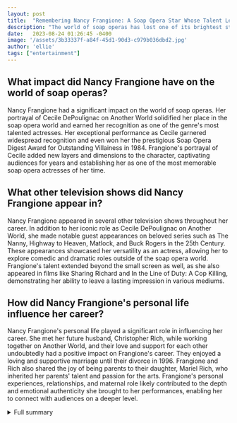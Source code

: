```yaml
---
layout: post
title:  "Remembering Nancy Frangione: A Soap Opera Star Whose Talent Left an Indelible Mark"
description: "The world of soap operas has lost one of its brightest stars. Nancy Frangione, known for her captivating performances on shows like Another World and All My Children, has passed away at the age of 70. Her unexpected death has sent shockwaves throughout the entertainment industry, leaving fans mourning the loss of a beloved actress."
date:   2023-08-24 01:26:45 -0400
image: '/assets/3b33337f-a84f-45d1-90d3-c979b036dbd2.jpg'
author: 'ellie'
tags: ["entertainment"]
---
```


## What impact did Nancy Frangione have on the world of soap operas?
Nancy Frangione had a significant impact on the world of soap operas. Her portrayal of Cecile DePoulignac on Another World solidified her place in the soap opera world and earned her recognition as one of the genre's most talented actresses. Her exceptional performance as Cecile garnered widespread recognition and even won her the prestigious Soap Opera Digest Award for Outstanding Villainess in 1984. Frangione's portrayal of Cecile added new layers and dimensions to the character, captivating audiences for years and establishing her as one of the most memorable soap opera actresses of her time.

## What other television shows did Nancy Frangione appear in?
Nancy Frangione appeared in several other television shows throughout her career. In addition to her iconic role as Cecile DePoulignac on Another World, she made notable guest appearances on beloved series such as The Nanny, Highway to Heaven, Matlock, and Buck Rogers in the 25th Century. These appearances showcased her versatility as an actress, allowing her to explore comedic and dramatic roles outside of the soap opera world. Frangione's talent extended beyond the small screen as well, as she also appeared in films like Sharing Richard and In the Line of Duty: A Cop Killing, demonstrating her ability to leave a lasting impression in various mediums.

## How did Nancy Frangione's personal life influence her career?
Nancy Frangione's personal life played a significant role in influencing her career. She met her future husband, Christopher Rich, while working together on Another World, and their love and support for each other undoubtedly had a positive impact on Frangione's career. They enjoyed a loving and supportive marriage until their divorce in 1996. Frangione and Rich also shared the joy of being parents to their daughter, Mariel Rich, who inherited her parents' talent and passion for the arts. Frangione's personal experiences, relationships, and maternal role likely contributed to the depth and emotional authenticity she brought to her performances, enabling her to connect with audiences on a deeper level.

<details>
  <summary>Full summary</summary>
Born on July 10, 1953, in Barnstable, Massachusetts, Frangione's passion for acting became evident at a young age. After graduating from Barnstable High School in 1971, she embarked on a remarkable journey in the world of soap operas.<br><br>Frangione made her television debut in 1977 as Tara Martin on ABC's All My Children. Her portrayal of the character instantly caught the attention of viewers, showcasing her talent and setting the stage for a successful career ahead.<br><br>However, it was her role as Cecile DePoulignac on Another World that truly solidified Frangione's place in the soap opera world. From June 1981 to November 1984, she brought the complex and intriguing character of Cecile to life, captivating audiences with her remarkable performance. Frangione's portrayal of Cecile garnered widespread recognition, earning her the prestigious Soap Opera Digest Award for Outstanding Villainess in 1984.<br><br>Frangione's exceptional portrayal of Cecile did not go unnoticed, and she reprised the role multiple times over the years, adding new layers and dimensions to the character. From 1986 to 1996, audiences were treated to Frangione's mesmerizing performances as Cecile, further solidifying her status as one of daytime television's most talented actresses.<br><br>In addition to her iconic role on Another World, Frangione made appearances on other popular soap operas. In 1985, she filled in for Andrea Evans as Tina Lord on ABC's One Life to Live, showcasing her versatility and ability to seamlessly transition between characters.<br><br>Frangione's talent extended beyond the soap opera world, as she also made notable guest appearances on beloved television series. She portrayed Fran Fine's cousin Marsha on the hit sitcom The Nanny, leaving audiences in stitches with her comedic timing and charm. Frangione also graced the screen in shows such as Highway to Heaven, Matlock, and Buck Rogers in the 25th Century, showcasing her versatility as an actress.<br><br>Throughout her career, Frangione also dabbled in the world of movies, leaving a lasting impression with her performances. She appeared in films such as Sharing Richard and In the Line of Duty: A Cop Killing, proving that her talent transcended the boundaries of the small screen.<br><br>Beyond her professional success, Frangione's personal life was intertwined with her work. She met her future husband, Christopher Rich, while working together on Another World. The couple tied the knot in 1982 and enjoyed a loving and supportive marriage until their divorce in 1996. They shared the joy of parenting a daughter named Mariel Rich, who undoubtedly inherited her parents' talent and passion for the arts.<br><br>On August 18, 2023, tragedy struck the world of entertainment when Nancy Frangione passed away in her hometown of Barnstable, Massachusetts. The news of her untimely death sent shockwaves through the industry, with fans and colleagues paying tribute to the talented actress.<br><br>Nancy Frangione will always be remembered as a gifted actress whose performances captivated audiences and left an indelible mark on the world of soap operas. Her legacy will continue to inspire aspiring actors, and her memorable characters will live on in the hearts of fans forever.<br><br>Rest in peace, Nancy Frangione.
</details>
